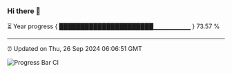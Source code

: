 ### Hi there 👋

⏳ Year progress { ██████████████████████▁▁▁▁▁▁▁▁ } 73.57 %

---

⏰ Updated on Thu, 26 Sep 2024 06:06:51 GMT

![Progress Bar CI](https://github.com/liununu/liununu/workflows/Progress%20Bar%20CI/badge.svg)
